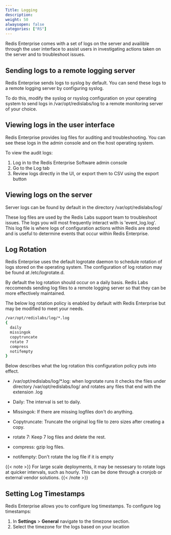 ```yaml
---
Title: Logging
description:
weight: 50
alwaysopen: false
categories: ["RS"]
---
```


Redis Enterprise comes with a set of logs on the server and availible through the user interface to assist users in investigating actions taken on the server and to troubleshoot issues.

## Sending logs to a remote logging server
Redis Enterprise sends logs to syslog by default. You can send these  logs to a remote logging server by configuring syslog. 

To do this, modify the syslog or rsyslog configuration on your operating system to send logs in /var/opt/redislabs/log to a remote monitoring server of your choice.


## Viewing logs in the user interface
Redis Enterprise provides log files for auditing and troubleshooting. You can see these logs in the admin console and on the host operating system.

To view the audit logs:

1. Log in to the Redis Enterprise Software admin console
1. Go to the Log tab
1. Review logs directly in the UI, or export them to CSV using the export button

## Viewing logs on the server

Server logs can be found by default in the directory /var/opt/redislabs/log/

These log files are used by the Redis Labs support team to troubleshoot issues. The logs you will most frequently interact with is 'event_log.log'. This log file is where logs of configuration actions within Redis are stored and is useful to determine events that occur within Redis Enterprise.

## Log Rotation

Redis Enterprise uses the default logrotate daemon to schedule rotation of logs stored on the operating system. The configuration of log rotation may be found at /etc/logrotate.d.

By default the log rotation should occur on a daily basis. Redis Labs reccomends sending log files to a remote logging server so that they can be more effectively maintained.

The below log rotation policy is enabled by default with Redis Enterprise but may be modified to meet your needs. 

```sh
/var/opt/redislabs/log/*.log
{ 
  daily
  missingok
  copytruncate
  rotate 7
  compress
  notifempty
}
```

Below describes what the log rotation this configuration policy puts into effect.

- /var/opt/redislabs/log/*.log: when logrotate runs it checks the files under directory /var/opt/redislabs/log/ and rotates any files that end with the extension .log

- Daily: The interval is set to daily.

- Missingok: If there are missing logfiles don't do anything.

- Copytruncate: Truncate the original log file to zero sizes after creating a copy.

- rotate 7: Keep 7 log files and delete the rest.

- compress: gzip log files.

- notifempty: Don't rotate the log file if it is empty

{{< note >}}
For large scale deployments, it may be nessesary to rotate logs at quicker intervals, such as hourly. This can be done through a cronjob or external vendor solutions.
{{< /note >}}

## Setting Log Timestamps

Redis Enterprise allows you to configure log timestamps. To configure log timestamps:

1. In **Settings** > **General** navigate to the timezone section.
1. Select the timezone for the logs based on your location

